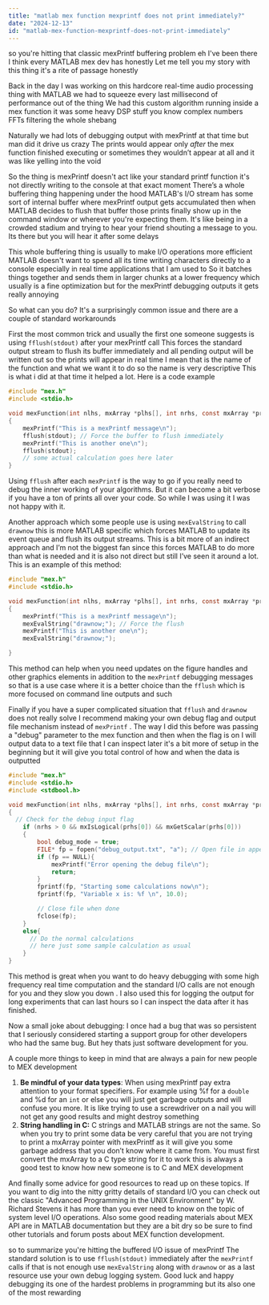 ```yaml
---
title: "matlab mex function mexprintf does not print immediately?"
date: "2024-12-13"
id: "matlab-mex-function-mexprintf-does-not-print-immediately"
---
```


 so you're hitting that classic mexPrintf buffering problem eh I've been there I think every MATLAB mex dev has honestly Let me tell you my story with this thing it's a rite of passage honestly

Back in the day I was working on this hardcore real-time audio processing thing with MATLAB we had to squeeze every last millisecond of performance out of the thing We had this custom algorithm running inside a mex function it was some heavy DSP stuff you know complex numbers FFTs filtering the whole shebang

Naturally we had lots of debugging output with mexPrintf at that time but man did it drive us crazy The prints would appear only *after* the mex function finished executing or sometimes they wouldn’t appear at all and it was like yelling into the void

So the thing is mexPrintf doesn't act like your standard printf function it's not directly writing to the console at that exact moment There’s a whole buffering thing happening under the hood MATLAB's I/O stream has some sort of internal buffer where mexPrintf output gets accumulated then when MATLAB decides to flush that buffer those prints finally show up in the command window or wherever you're expecting them. It's like being in a crowded stadium and trying to hear your friend shouting a message to you. Its there but you will hear it after some delays

This whole buffering thing is usually to make I/O operations more efficient MATLAB doesn't want to spend all its time writing characters directly to a console especially in real time applications that I am used to So it batches things together and sends them in larger chunks at a lower frequency which usually is a fine optimization but for the mexPrintf debugging outputs it gets really annoying

So what can you do? It's a surprisingly common issue and there are a couple of standard workarounds

First the most common trick and usually the first one someone suggests is using `fflush(stdout)` after your mexPrintf call This forces the standard output stream to flush its buffer immediately and all pending output will be written out so the prints will appear in real time I mean that is the name of the function and what we want it to do so the name is very descriptive This is what i did at that time it helped a lot. Here is a code example

```c
#include "mex.h"
#include <stdio.h>

void mexFunction(int nlhs, mxArray *plhs[], int nrhs, const mxArray *prhs[])
{
    mexPrintf("This is a mexPrintf message\n");
    fflush(stdout); // Force the buffer to flush immediately
    mexPrintf("This is another one\n");
    fflush(stdout);
    // some actual calculation goes here later
}
```

Using `fflush` after each `mexPrintf` is the way to go if you really need to debug the inner working of your algorithms. But it can become a bit verbose if you have a ton of prints all over your code. So while I was using it I was not happy with it.

Another approach which some people use is using `mexEvalString` to call `drawnow` this is more MATLAB specific which forces MATLAB to update its event queue and flush its output streams. This is a bit more of an indirect approach and I’m not the biggest fan since this forces MATLAB to do more than what is needed and it is also not direct but still I’ve seen it around a lot. This is an example of this method:

```c
#include "mex.h"
#include <stdio.h>

void mexFunction(int nlhs, mxArray *plhs[], int nrhs, const mxArray *prhs[])
{
    mexPrintf("This is a mexPrintf message\n");
    mexEvalString("drawnow;"); // Force the flush
    mexPrintf("This is another one\n");
    mexEvalString("drawnow;");

}
```

This method can help when you need updates on the figure handles and other graphics elements in addition to the `mexPrintf` debugging messages so that is a use case where it is a better choice than the `fflush` which is more focused on command line outputs and such

Finally if you have a super complicated situation that `fflush` and `drawnow` does not really solve I recommend making your own debug flag and output file mechanism instead of `mexPrintf` . The way I did this before was passing a "debug" parameter to the mex function and then when the flag is on I will output data to a text file that I can inspect later it's a bit more of setup in the beginning but it will give you total control of how and when the data is outputted

```c
#include "mex.h"
#include <stdio.h>
#include <stdbool.h>

void mexFunction(int nlhs, mxArray *plhs[], int nrhs, const mxArray *prhs[])
{
  // Check for the debug input flag
    if (nrhs > 0 && mxIsLogical(prhs[0]) && mxGetScalar(prhs[0]))
    {
        bool debug_mode = true;
        FILE* fp = fopen("debug_output.txt", "a"); // Open file in append mode
        if (fp == NULL){
            mexPrintf("Error opening the debug file\n");
            return;
        }
        fprintf(fp, "Starting some calculations now\n");
        fprintf(fp, "Variable x is: %f \n", 10.0);

        // Close file when done
        fclose(fp);
    }
    else{
      // Do the normal calculations
      // here just some sample calculation as usual
    }
}
```
This method is great when you want to do heavy debugging with some high frequency real time computation and the standard I/O calls are not enough for you and they slow you down . I also used this for logging the output for long experiments that can last hours so I can inspect the data after it has finished.

Now a small joke about debugging: I once had a bug that was so persistent that I seriously considered starting a support group for other developers who had the same bug. But hey thats just software development for you.

A couple more things to keep in mind that are always a pain for new people to MEX development

1. **Be mindful of your data types**: When using mexPrintf pay extra attention to your format specifiers. For example using %f for a `double` and %d for an `int` or else you will just get garbage outputs and will confuse you more. It is like trying to use a screwdriver on a nail you will not get any good results and might destroy something
2.  **String handling in C:** C strings and MATLAB strings are not the same. So when you try to print some data be very careful that you are not trying to print a mxArray pointer with mexPrintf as it will give you some garbage address that you don’t know where it came from. You must first convert the mxArray to a C type string for it to work this is always a good test to know how new someone is to C and MEX development

And finally some advice for good resources to read up on these topics. If you want to dig into the nitty gritty details of standard I/O you can check out the classic "Advanced Programming in the UNIX Environment" by W. Richard Stevens it has more than you ever need to know on the topic of system level I/O operations. Also some good reading materials about MEX API are in MATLAB documentation but they are a bit dry so be sure to find other tutorials and forum posts about MEX function development.

 so to summarize you're hitting the buffered I/O issue of mexPrintf The standard solution is to use `fflush(stdout)` immediately after the `mexPrintf` calls if that is not enough use `mexEvalString` along with `drawnow` or as a last resource use your own debug logging system. Good luck and happy debugging its one of the hardest problems in programming but its also one of the most rewarding
